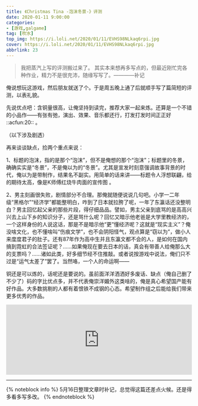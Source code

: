 ```yaml
---
title: 《Christmas Tina -泡沫冬景-》评测
date: 2020-01-11 9:00:00
categories:
- [游戏,galgame]
tag: [吹水]
top_img: https://i.loli.net/2020/01/11/EVHS98NLkaq6rpi.jpg
cover: https://i.loli.net/2020/01/11/EVHS98NLkaq6rpi.jpg
abbrlink: 23
---
```

>我把蒸汽上写的评测搬过来了。 其实本来想再多写点的，但最近刚忙完各种作业，精力不是很充沛，随缘写写了。————补记

俺说想玩这游戏，然后朋友就送了个。于是周五晚上通了后就顺手写了篇简短的评测，以表礼貌。


<!--more-->


先说优点吧：含铜量很高，让俺坚持到读完，推荐大家一起来炼。还算是一个不错的小品作——有张有弛，演出、效果、音乐都还行，打发打发时间正正好 ::acfun:20:: 。



（以下涉及剧透）


再来谈谈缺点，捡两个重点来说：


1、标题的泡沫，指的是那个“泡沫”，但不是俺想的那个“泡沫”；标题里的冬景，确确实实是“冬景”，不是俺以为的“冬景”。尤其是宣发时刻意强调故事背景的时代，俺以为是带制作，结果名不副实。用简单的话来讲——标题令人浮想联翩，给的期待太高，像是K师傅红烧牛肉面的宣传图 。


2、男主刻画很失败，剧情部分不合理。那俺就随便说说几句吧。小学一二年级“黑格尔”“经济学”都能整明白，咋到了日本就拉胯了呢，一年了东瀛话还没整明白？男主回忆起父亲的那些片段，得仔细品品。譬如，男主父亲到底骂的是高高兴兴去上山下乡的知识分子，还是骂什么呢？回忆又暗示他老爸是大学里教经济的，一个这样身份的人说这话，那是不是暗示他“更”懂经济呢？这就是“现实主义”？俺没啥文化，也不懂啥叫“伤痕文学”，也不会阴阳怪气，观点算是“窃以为”，做小人来度度君子的肚子。还有87年作为高中生并且东瀛文都不会的人，是如何在国内搞到霓虹的合法签证呢？......如果俺现在要去日本的话，真会有带善人给俺那么大的支票吗？......诸如此类，好多细节经不住推敲。或者说按游戏中说法，俺们只不过是“运气太差了”罢了。当然咯，一个人的命运啊——




铜还是可以炼的，话呢还是要说的。虽前面洋洋洒洒好多废话、缺点（俺自己删了不少了）码的字比优点多，并不代表俺崇洋媚外这类啥的，俺是真心希望国产能有好作品。大多数挑剔的人都有着恨铁不成钢的心态。希望制作组之后能给我们带来更多优秀的作品。
<iframe title="Steam store widget" class="store-widget" data-src="https://store.steampowered.com/widget/1049100/" width="100%" height="190"  style= "border:0;overflow: hidden;background-color: transparent;" src="https://store.steampowered.com/widget/1049100/"></iframe>


----------
{% noteblock info %}
5月16日整理文章时补记，总觉得这篇还差点火候。还是得多看多写多改。
{% endnoteblock %}